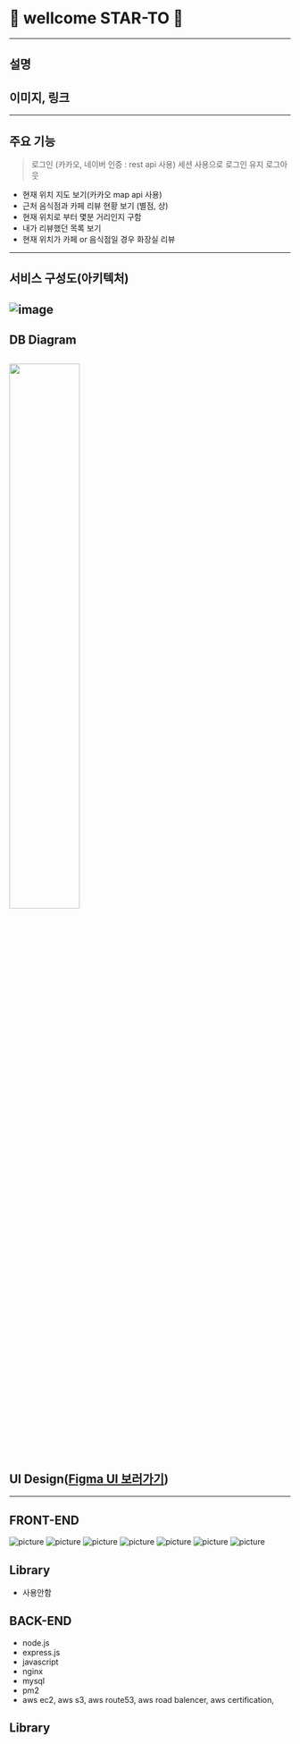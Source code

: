# 👋 wellcome STAR-TO 👋
----
## 설명
## 이미지, 링크
---
## 주요 기능
> 로그인 (카카오, 네이버 인증 : rest api 사용)
> 세션 사용으로 로그인 유지
> 로그아웃
- 현재 위치 지도 보기(카카오 map api 사용)
- 근처 음식점과 카페 리뷰 현황 보기 (별점, 상)
- 현재 위치로 부터 몇분 거리인지 구함
- 내가 리뷰했던 목록 보기
- 현재 위치가 카페 or 음식점일 경우 화장실 리뷰 
---
## 서비스 구성도(아키텍처)
![image](https://user-images.githubusercontent.com/81948521/177165958-d996e39a-eda1-46e1-a656-8e2040680bcf.png)
---
## DB Diagram
<img src="https://user-images.githubusercontent.com/81948521/177162672-23f66b89-d925-4a3d-8c8b-0757f1208843.png" width="50%" align="center"> </img>
---
## UI Design([Figma UI 보러가기][UI])

---
## FRONT-END
![picture](https://img.shields.io/badge/JavaScript-F7DF1E?style=flat-square&logo=JavaScript&logoColor=white) ![picture](https://img.shields.io/badge/TypeScript-3178C6?style=flat-square&logo=TypeScript&logoColor=white) ![picture](https://img.shields.io/badge/SASS-CC6699?style=flat-square&logo=Sass&logoColor=white)
![picture](https://img.shields.io/badge/Webpack-8DD6F9?style=flat-square&logo=Webpack&logoColor=white) ![picture](https://img.shields.io/badge/Babel-F9DC3E?style=flat-square&logo=Babel&logoColor=white)
![picture](https://img.shields.io/badge/Eslint-4B32C3?style=flat-square&logo=Eslint&logoColor=white) ![picture](https://img.shields.io/badge/Prettier-F7B93E?style=flat-square&logo=Prettier&logoColor=white)

## Library
- 사용안함

## BACK-END
- node.js
- express.js
- javascript
- nginx
- mysql
- pm2
- aws ec2, aws s3, aws route53, aws road balencer, aws certification, 

## Library


[//]: # (These are reference links used in the body of this note and get stripped out when the markdown processor does its job. There is no need to format nicely because it shouldn't be seen. Thanks SO - http://stackoverflow.com/questions/4823468/store-comments-in-markdown-syntax)

[UI]: <https://www.figma.com/file/wTh9UDlkJX3VAn3XOvrVDN/star-to?node-id=0%3A1>


<!--

**Here are some ideas to get you started:**

🙋‍♀️ A short introduction - what is your organization all about?
🌈 Contribution guidelines - how can the community get involved?
👩‍💻 Useful resources - where can the community find your docs? Is there anything else the community should know?
🍿 Fun facts - what does your team eat for breakfast?
🧙 Remember, you can do mighty things with the power of [Markdown](https://docs.github.com/github/writing-on-github/getting-started-with-writing-and-formatting-on-github/basic-writing-and-formatting-syntax)
-->
